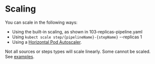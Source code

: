 # Scaling

You can scale in the following ways:

* Using the built-in scaling, as shown in 103-replicas-pipeline.yaml
* Using `kubect scale step/{pipelineName}-{stepName}` --replicas 1
* Using a [Horizontal Pod Autoscaler](https://kubernetes.io/docs/tasks/run-application/horizontal-pod-autoscale/).

Not all sources or steps types will scale linearly. Some cannot be scaled. See [examples](EXAMPLES.md).